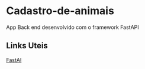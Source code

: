 # Cadastro-de-animais
App Back end desenvolvido com o framework FastAPI

## Links Uteis
[FastAI](https://fastapi.tiangolo.com/)

